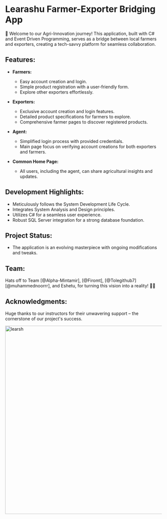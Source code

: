 # Learashu Farmer-Exporter Bridging App

🌱 Welcome to our Agri-Innovation journey! This application, built with C# and Event Driven Programming, serves as a bridge between local farmers and exporters, creating a tech-savvy platform for seamless collaboration.

## Features:
- **Farmers:**
  - Easy account creation and login.
  - Simple product registration with a user-friendly form.
  - Explore other exporters effortlessly.

- **Exporters:**
  - Exclusive account creation and login features.
  - Detailed product specifications for farmers to explore.
  - Comprehensive farmer pages to discover registered products.

- **Agent:**
  - Simplified login process with provided credentials.
  - Main page focus on verifying account creations for both exporters and farmers.

- **Common Home Page:**
  - All users, including the agent, can share agricultural insights and updates.

## Development Highlights:
- Meticulously follows the System Development Life Cycle.
- Integrates System Analysis and Design principles.
- Utilizes C# for a seamless user experience.
- Robust SQL Server integration for a strong database foundation.

## Project Status:
- The application is an evolving masterpiece with ongoing modifications and tweaks.

## Team:
Hats off to Team [@Alpha-Mintamir], [@Firomt], [@Tolegithub7] [@muhammednoorrr], and Eshetu, for turning this vision into a reality! 👏👏

## Acknowledgments:
Huge thanks to our instructors for their unwavering support – the cornerstone of our project's success.


<img width="605" alt="learsh" src="https://github.com/duresaguye/LEARASHU/assets/129600771/d14f52a8-afb1-4311-97cf-2b3ecca56f82">
